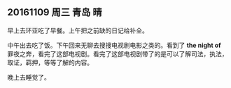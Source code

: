 ## 20161109  周三  青岛   晴

早上去环亚吃了早餐。上午把之前缺的日记给补全。

中午出去吃了饭。下午回来无聊去搜搜电视剧电影之类的。看到了 __the night of__  罪夜之奔，看完了这部电视剧。看完了这部电视剧带了的是可以了解司法，执法，取证，羁押，等等了解的内容。

晚上去睡觉了。

